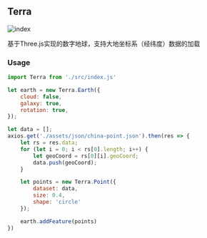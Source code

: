 ## Terra

![index](./assets/readme/index.gif)

基于Three.js实现的数字地球，支持大地坐标系（经纬度）数据的加载

### Usage

```js
import Terra from './src/index.js'   

let earth = new Terra.Earth({
    cloud: false,
    galaxy: true,
    rotation: true,
});

let data = [];
axios.get('./assets/json/china-point.json').then(res => {
    let rs = res.data;
    for (let i = 0; i < rs[0].length; i++) {
        let geoCoord = rs[0][i].geoCoord;
        data.push(geoCoord);
    }

    let points = new Terra.Point({
        dataset: data,
        size: 0.4,
        shape: 'circle'
    });

    earth.addFeature(points)
})
```

